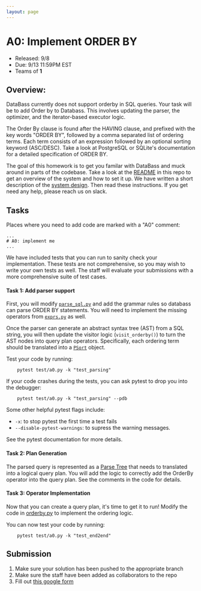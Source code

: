 ```yaml
---
layout: page
---
```


# A0: Implement ORDER BY

* Released: 9/8
* Due: 9/13 11:59PM EST
* Teams of **1**

## Overview:

DataBass currently does not support orderby in SQL queries.  Your task will be to add Order by to Databass.
This involves updating the parser, the optimizer, and the iterator-based executor logic.  

The Order By clause is found after the HAVING clause, and prefixed with the key words "ORDER BY", followed by
a comma separated list of ordering terms.  Each term consists of an expression followed by an optional sorting
keyword (ASC/DESC).    Take a look at PostgreSQL or SQLite's documentation for a detailed specification of ORDER BY.

The goal of this homework is to get you familar with DataBass and muck around in parts of the codebase.
Take a look at the [README](../README.md) in this repo to get an overview of the system and how to set it up.
We have written a short description of the [system design](../design.md). 
Then read these instructions. If you get need any help, please reach us on slack.



## Tasks

Places where you need to add code are marked with a "A0" comment:

    ...
    # A0: implement me
    ...

We have included tests that you can run to sanity check your implementation.
These tests are not comprehensive, so you may wish to write your own tests as well.
The staff will evaluate your submissions with a more comprehensive suite of test cases.

#### Task 1: Add parser support

First, you will modify [`parse_sql.py`](../databass/parse_sql.py) and add the grammar rules 
so databass can parse ORDER BY statements. You will need to implement the missing operators from 
[`exprs.py`](../databass/exprs.py) as well. 

Once the parser can generate an abstract syntax tree (AST) from a SQL string, you will then
update the visitor logic (`visit_orderby()`) to turn the AST nodes into query plan operators.
Specifically, each ordering term should be translated into a [`PSort`](../databass/parseops.py) object.

Test your code by running:

        pytest test/a0.py -k "test_parsing"

If your code crashes during the tests, you can ask pytest to drop you into the debugger:

        pytest test/a0.py -k "test_parsing" --pdb

Some other helpful pytest flags include:

* `-x`: to stop pytest the first time a test fails
* `--disable-pytest-warnings`: to supress the warning messages.

See the pytest documentation for more details.


#### Task 2: Plan Generation

The parsed query is represented as a [Parse Tree](../databass/parseops.py) that needs to translated into
a logical query plan.  You will add the logic to correctly add the OrderBy operator into the 
query plan.  See the comments in the code for details.

#### Task 3: Operator Implementation

Now that you can create a query plan, it's time to get it to run!  Modify the code in
[orderby.py](../databass/ops/orderby.py) to implement the ordering logic.

You can now test your code by running:

        pytest test/a0.py -k "test_end2end"

## Submission

1. Make sure your solution has been pushed to the appropriate branch
2. Make sure the staff have been added as collaborators to the repo
3. Fill out [this google form](https://forms.gle/47fRSDCrBu2gnD9D7)

